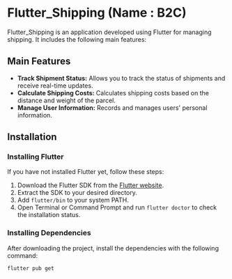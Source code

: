 # Flutter_Shipping (Name : B2C)

Flutter_Shipping is an application developed using Flutter for managing shipping. It includes the following main features:

## Main Features
- **Track Shipment Status:** Allows you to track the status of shipments and receive real-time updates.
- **Calculate Shipping Costs:** Calculates shipping costs based on the distance and weight of the parcel.
- **Manage User Information:** Records and manages users' personal information.

## Installation

### Installing Flutter
If you have not installed Flutter yet, follow these steps:
1. Download the Flutter SDK from the [Flutter website](https://flutter.dev/docs/get-started/install).
2. Extract the SDK to your desired directory.
3. Add `flutter/bin` to your system PATH.
4. Open Terminal or Command Prompt and run `flutter doctor` to check the installation status.

### Installing Dependencies
After downloading the project, install the dependencies with the following command:
```bash
flutter pub get
